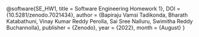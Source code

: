@software{SE_HW1,
  title     = Software Engineering Homework 1},
  DOI       = {10.5281/zenodo.7021434}, 
  author    = {Bapiraju Vamsi Tadikonda, Bharath Katabathuni, Vinay Kumar Reddy Perolla, Sai Sree Nalluru, Swimitha Reddy Buchannolla}, 
  publisher = {Zenodo}, 
  year      = {2022}, 
  month     = {August}
}
